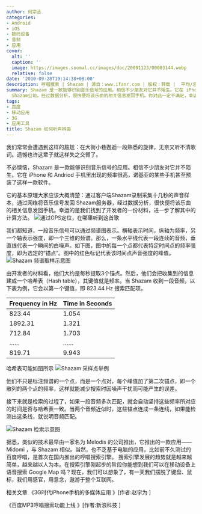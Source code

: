 ```yaml
---
author: 何宗丞
categories:
- Android
- iOS
- 数码设备
- 音频
- 应用
cover:
  alt: ''
  caption: ''
  image: https://images.soomal.cc/images/doc/20091123/00003144.webp
  relative: false
date: '2010-09-28T19:14:38+08:00'
description: 哼唱搜索 | Shazam | 源自：www.ifanr.com | 版权：转载 |  平均/总评分：10.00/50
summary: Shazam 是一款能够识别音乐信号的应用。相信不少朋友对它并不陌生。它在 iPhone 和 Andriod 手机里出现的频率很高，诺基亚的某些手机甚至预装了这样一款软件。它的基本原理就是通过采集十几秒的声音样本，通过网络将音乐信号发回
  Shazam公司，经过数据分析，很快便将该乐曲的相关信息发回手机。你对此一定不满足，幸运的是我们找到了开发者的一份材料……
tags:
- 百度
- 移动应用
- 3G
- 应用工具
title: Shazam 如何听声辨曲
---
```


我们常常会遭遇到这样的尴尬：在大街小巷邂逅一段熟悉的旋律，无奈又听不清歌词。遗憾也许这辈子就这样失之交臂了。

不必懊恼，Shazam 是一款能够识别音乐信号的应用。相信不少朋友对它并不陌生。它在 iPhone 和 Andriod 手机里出现的频率很高，诺基亚的某些手机甚至预装了这样一款软件。

它的基本原理大家应该大概清楚：通过客户端Shazam录制采集十几秒的声音样本，通过网络将音乐信号发回 Shazam服务器，经过数据分析，很快便将该乐曲的相关信息发回手机。幸运的是我们找到了开发者的一份材料，进一步了解其中的计算方法。
![通过GPS定位，在哪里听到这首歌](https://images.soomal.cc/images/doc/20091123/00003146.webp)




我们都知道，一段音乐信号可以通过频谱图表示。横轴表示时间，纵轴为频率，另一个轴表示强度，即一个三维的频谱。那么，一条水平线代表一段连续的音频，垂直线代表一个瞬间的白噪声。如下图，图中的每一个点都代表特定时间点的频率强度，即为选定的“锚点”。图中的红色标记代表该时间点声音强度的峰值。
![Shazam 频谱取样示意图](https://images.soomal.cc/images/doc/20100928/00007392.webp)




由开发者的材料看，他们大约是每秒提取3个锚点。然后，他们会把收集到的信息建成一个哈希表（Hash table），其键值就是频率。当 Shazam 收到一段音频，以下表为例，它会以第一个键值，即 823.44 Hz 搜索匹配项。

| Frequency in Hz | Time in Seconds |
| --- | --- |
| 823.44 | 1.054 |
| 1892.31 | 1.321 |
| 712.84 | 1.703 |
| …… | …… |
| 819.71 | 9.943 |


哈希表可能如图所示
![Shazam 采样点举例](https://images.soomal.cc/images/doc/20100928/00007394.webp)




他们不只是标注频谱的一个点，而是一个点对，每个峰值加了第二次锚点，即一个散列的两个点的频率，这样就能减少搜索时因噪声干扰而可能产生的误差。

接下来就是检索的过程了，如果一段音频多次匹配，就会自动坚持这些频率所对应的时间是否与哈希表一致。当两个音频近似时，这些锚点连成一条连线，如果能检测出这条线，就说明音频匹配。

![Shazam 检索示意图](https://images.soomal.cc/images/doc/20100928/00007393.webp)




据悉，类似的技术最早由一家名为 Melodis 的公司推出，它推出的一款应用―― Midomi ，与 Shazam 相似。当然，也不乏基于电脑的应用，比如前不久测试的百度哼唱，是首次在国内推出的哼唱搜索引擎。
搜索引擎发展的趋势就是越来越简单，越来越以人为本。在搜索引擎刚起步的阶段你能想到我们可以在移动设备上语音搜索 Google Map 吗？现在，我们可以想象了，有一天我们摆脱了键盘、鼠标，我们用感官，用意念，遨游于整个互联网。


相关文章
《3G时代iPhone手机的多媒体应用 》[作者:赵宇为 ]

《百度MP3哼唱搜索功能上线 》[作者:新浪科技 ]